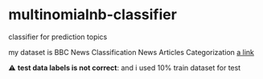 # multinomialnb-classifier

classifier for prediction topics

my dataset is BBC News Classification
News Articles Categorization [a link](https://www.kaggle.com/c/learn-ai-bbc/data) 

:warning: **test data labels is not correct**: and i used 10% train dataset for test
